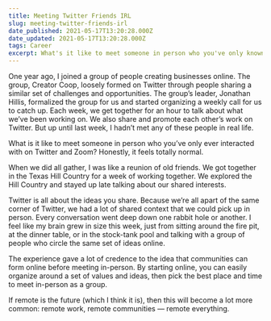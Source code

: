 ```yaml
---
title: Meeting Twitter Friends IRL
slug: meeting-twitter-friends-irl
date_published: 2021-05-17T13:20:28.000Z
date_updated: 2021-05-17T13:20:28.000Z
tags: Career
excerpt: What's it like to meet someone in person who you've only known through Twitter and Zoom? Honestly, it feels totally normal.
---
```


One year ago, I joined a group of people creating businesses online. The group, Creator Coop, loosely formed on Twitter through people sharing a similar set of challenges and opportunities. The group’s leader, Jonathan Hillis, formalized the group for us and started organizing a weekly call for us to catch up. Each week, we get together for an hour to talk about what we’ve been working on. We also share and promote each other’s work on Twitter. But up until last week, I hadn’t met any of these people in real life.

What is it like to meet someone in person who you’ve only ever interacted with on Twitter and Zoom? Honestly, it feels totally normal.

When we did all gather, I was like a reunion of old friends. We got together in the Texas Hill Country for a week of working together. We explored the Hill Country and stayed up late talking about our shared interests.

Twitter is all about the ideas you share. Because we’re all apart of the same corner of Twitter, we had a lot of shared context that we could pick up in person. Every conversation went deep down one rabbit hole or another. I feel like my brain grew in size this week, just from sitting around the fire pit, at the dinner table, or in the stock-tank pool and talking with a group of people who circle the same set of ideas online.

The experience gave a lot of credence to the idea that communities can form online before meeting in-person. By starting online, you can easily organize around a set of values and ideas, then pick the best place and time to meet in-person as a group.

If remote is the future (which I think it is), then this will become a lot more common: remote work, remote communities — remote everything.
